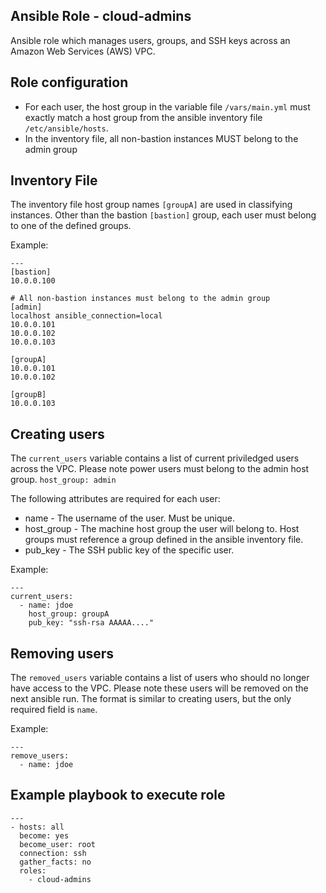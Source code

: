 ## Ansible Role - cloud-admins

Ansible role which manages users, groups, and SSH keys across an Amazon Web Services (AWS) VPC.

## Role configuration

* For each user, the host group in the variable file `/vars/main.yml` must exactly match a host group from the ansible inventory file `/etc/ansible/hosts`.
* In the inventory file, all non-bastion instances MUST belong to the admin group

## Inventory File

The inventory file host group names `[groupA]` are used in classifying instances. Other than the bastion `[bastion]` group, each user must belong to one of the defined groups. 

Example:

	---
	[bastion]
	10.0.0.100

	# All non-bastion instances must belong to the admin group
	[admin]
	localhost ansible_connection=local
	10.0.0.101
	10.0.0.102
	10.0.0.103

	[groupA]
	10.0.0.101
	10.0.0.102

	[groupB]
	10.0.0.103

## Creating users

The `current_users` variable contains a list of current priviledged users across the VPC. Please note power users must belong to the admin host group. `host_group: admin` 

The following attributes are required for each user:

* name - The username of the user. Must be unique.
* host_group - The machine host group the user will belong to. Host groups must reference a group defined in the ansible inventory file.
* pub_key - The SSH public key of the specific user. 

Example:

    ---
    current_users:
      - name: jdoe
        host_group: groupA
        pub_key: "ssh-rsa AAAAA...."

## Removing users

The `removed_users` variable contains a list of users who should no longer have access to the VPC. Please note these users will be removed on the next ansible run. The format is similar to creating users, but the only required field is `name`.

Example:

    ---
    remove_users:
      - name: jdoe

## Example playbook to execute role

	---
	- hosts: all
      become: yes
  	  become_user: root
  	  connection: ssh
  	  gather_facts: no
  	  roles:
    	- cloud-admins

